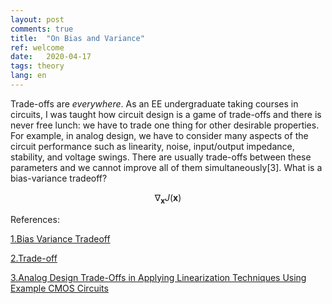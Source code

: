 ```yaml
---
layout: post
comments: true
title:  "On Bias and Variance"
ref: welcome
date:   2020-04-17
tags: theory
lang: en
---
```


Trade-offs are _everywhere_. As an EE undergraduate taking courses in circuits, I was taught how circuit design is a game of trade-offs and there is never free lunch: we have to trade one thing for other desirable properties.    
For example, in analog design, we have to consider many aspects of the circuit performance such as linearity, noise, input/output impedance, stability, and voltage swings. There are usually trade-offs between these parameters and we cannot improve all of them simultaneously[3]. 
What is a bias-variance tradeoff?


$$ \nabla_\boldsymbol{x} J(\boldsymbol{x}) $$

References:

[1.Bias Variance Tradeoff][ref-1]

[2.Trade-off][ref-2]

[3.Analog Design Trade-Offs in Applying Linearization Techniques Using Example CMOS Circuits][ref-3]

[ref-1]:https://en.wikipedia.org/wiki/Bias%E2%80%93variance_tradeoff
[ref-2]:https://en.wikipedia.org/wiki/Trade-off
[ref-3]:https://www.allaboutcircuits.com/technical-articles/analog-design-trade-offs-in-applying-linearization-techniques-CMOS-circuits/